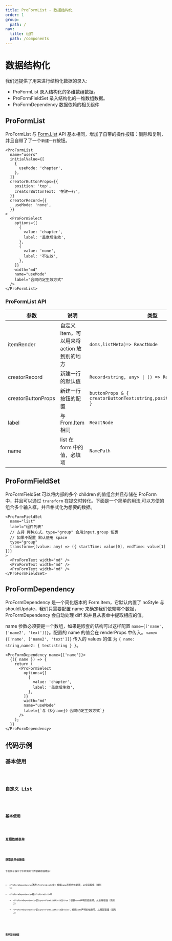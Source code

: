 ```yaml
---
title: ProFormList - 数据结构化
order: 1
group:
  path: /
nav:
  title: 组件
  path: /components
---
```


# 数据结构化

我们还提供了用来进行结构化数据的录入:

- ProFormList 录入结构化的多维数组数据。
- ProFormFieldSet 录入结构化的一维数组数据。
- ProFormDependency 数据依赖的相关组件

## ProFormList

ProFormList 与 [Form.List](https://ant.design/components/form-cn/#Form.List) API 基本相同，增加了自带的操作按钮：删除和复制，并且自带了了一个`新建一行`按钮。

```tsx | pure
<ProFormList
  name="users"
  initialValue={[
    {
      useMode: 'chapter',
    },
  ]}
  creatorButtonProps={{
    position: 'top',
    creatorButtonText: '在建一行',
  }}
  creatorRecord={{
    useMode: 'none',
  }}
>
  <ProFormSelect
    options={[
      {
        value: 'chapter',
        label: '盖章后生效',
      },
      {
        value: 'none',
        label: '不生效',
      },
    ]}
    width="md"
    name="useMode"
    label="合同约定生效方式"
  />
</ProFormList>
```

### ProFormList API

| 参数 | 说明 | 类型 | 默认值 |
| --- | --- | --- | --- |
| itemRender | 自定义 Item，可以用来将 action 放到别的地方 | `doms,listMeta)=> ReactNode` | - |
| creatorRecord | 新建一行的默认值 | `Record<string, any> \| () => Record<string, any>` | - |
| creatorButtonProps | 新建一行按钮的配置 | `buttonProps & { creatorButtonText:string,position:"top"\|"bottom" }` | `{creatorButtonText:"新建一行"}` |
| label | 与 From.Item 相同 | `ReactNode` | - |
| name | list 在 form 中的值，必填项 | `NamePath` | - |

## ProFormFieldSet

ProFormFieldSet 可以将内部的多个 children 的值组合并且存储在 ProForm 中，并且可以通过 `transform` 在提交时转化。下面是一个简单的用法,可以方便的组合多个输入框，并且格式化为想要的数据。

```tsx | pure
<ProFormFieldSet
  name="list"
  label="组件列表"
  // 支持 两种方式，type="group" 会用input.group 包裹
  // 如果不配置 默认使用 space
  type="group"
  transform={(value: any) => ({ startTime: value[0], endTime: value[1] })}
>
  <ProFormText width="md" />
  <ProFormText width="md" />
  <ProFormText width="md" />
</ProFormFieldSet>
```

## ProFormDependency

ProFormDependency 是一个简化版本的 Form.Item，它默认内置了 noStyle 与 shouldUpdate，我们只需要配置 name 来确定我们依赖哪个数据，ProFormDependency 会自动处理 diff 和并且从表单中提取相应的值。

name 参数必须要是一个数组，如果是嵌套的结构可以这样配置 `name={['name', ['name2', 'text']]}`。配置的 name 的值会在 renderProps 中传入。`name={['name', ['name2', 'text']]}` 传入的 values 的值 为 `{ name: string,name2: { text:string } }`。

```tsx | pure
<ProFormDependency name={['name']}>
  {({ name }) => {
    return (
      <ProFormSelect
        options={[
          {
            value: 'chapter',
            label: '盖章后生效',
          },
        ]}
        width="md"
        name="useMode"
        label={`与《${name}》合同约定生效方式`}
      />
    );
  }}
</ProFormDependency>
```

## 代码示例

### 基本使用

<code src="./demos/base-use" heigh="174px" title="ProForm.List" />

### 自定义 List

<code src="./demos/customize.tsx" heigh="174px" title="ProForm.List" />

### 基本使用

<code src="./demos/list.tsx" heigh="174px" title="ProForm.List" />

### 互相依赖表单

<code src="./demos/dependency.tsx" heigh="174px" title="ProForm.List" />

### 获取表单依赖值

下面例子演示了不同情形下的依赖取值顺序：

- `<ProFormDependency>`**不在**`<ProFormList>`中：根据`name`声明的依赖项，从全局取值（情形 1）
- `<ProFormDependency>`**在**`<ProFormList>`中
  - `<ProFormDependency>`的`ignoreFormListField`为`true`：根据`name`声明的依赖项，从全局取值（情形 2）
  - `<ProFormDependency>`的`ignoreFormListField`为`false`：根据`name`声明的依赖项，从局部取值（情形 3）

<code src="./demos/dependency2.tsx" heigh="1774px" title="ProForm.List" />

### 表单互相嵌套

<code src="./demos/nested-list.tsx" heigh="1774px" title="ProForm.List" />
